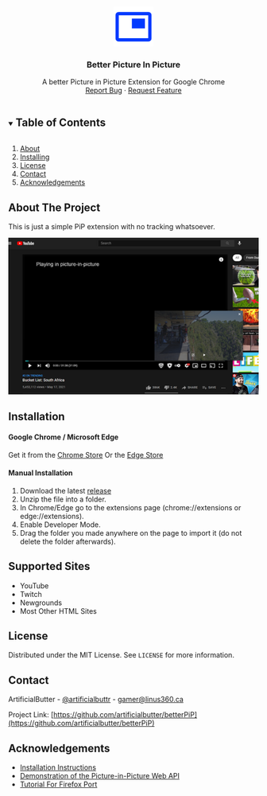 <!-- PROJECT LOGO -->
<br />
<p align="center">
  <a href="https://github.com/artificialbutter/betterPiP">
    <img src="images/icon.png" alt="Logo" width="80" height="80">
  </a>

  <h3 align="center">Better Picture In Picture</h3>

  <p align="center">
    A better Picture in Picture Extension for Google Chrome
    <br />
    <a href="https://github.com/artificialbutter/betterPiP/issues">Report Bug</a>
    ·
    <a href="https://github.com/artificialbutter/betterPiP/issues">Request Feature</a>
  </p>
</p>



<!-- TABLE OF CONTENTS -->
<details open="open">
  <summary><h2 style="display: inline-block">Table of Contents</h2></summary>
  <ol>
    <li>
      <a href="#about-the-project">About</a>
    </li>
    <li>
      <a href="#installation">Installing</a>
    </li>
    <li><a href="#license">License</a></li>
    <li><a href="#contact">Contact</a></li>
    <li><a href="#acknowledgements">Acknowledgements</a></li>
  </ol>
</details>



<!-- ABOUT THE PROJECT -->
## About The Project

This is just a simple PiP extension with no tracking whatsoever.

![Screenshot](https://github.com/artificialbutter/betterPiP/raw/main/images/screenshot.png)


<!-- GETTING STARTED -->
## Installation

#### Google Chrome / Microsoft Edge 

Get it from the <a href="https://chrome.google.com/webstore/detail/better-pip/nnpikangkapplbfgeniaapbmifpkfomn">Chrome Store</a>
Or the <a href="imlkihoiccfcfmgmedhmcemjhohonjin">Edge Store</a>

#### Manual Installation
1. Download the latest <a href="https://github.com/artificialbutter/betterPiP/releases">release</a>
2. Unzip the file into a folder.
3. In Chrome/Edge go to the extensions page (chrome://extensions or edge://extensions).
4. Enable Developer Mode.
5. Drag the folder you made anywhere on the page to import it (do not delete the folder afterwards).

<!-- USAGE EXAMPLES -->
## Supported Sites

<ul>
  <li>YouTube</li>
  <li>Twitch</li>
  <li>Newgrounds</li>
  <li>Most Other HTML Sites</li>
</ul>


<!-- LICENSE -->
## License

Distributed under the MIT License. See `LICENSE` for more information.



<!-- CONTACT -->
## Contact

ArtificialButter - [@artificialbuttr](https://twitter.com/artificialbuttr) - gamer@linus360.ca

Project Link: [https://github.com/artificialbutter/betterPiP](https://github.com/artificialbutter/betterPiP)



<!-- ACKNOWLEDGEMENTS -->
## Acknowledgements

* [Installation Instructions](https://github.com/iamadamdev/bypass-paywalls-chrome)
* [Demonstration of the Picture-in-Picture Web API](https://github.com/GoogleChromeLabs/picture-in-picture-chrome-extension)
* [Tutorial For Firefox Port](https://blog.chosunghyun.com/porting-a-chrome-extension-to-firefox-add-on/)





<!-- MARKDOWN LINKS & IMAGES -->
<!-- https://www.markdownguide.org/basic-syntax/#reference-style-links -->
[contributors-shield]: https://img.shields.io/github/contributors/artificialbutter/repo.svg?style=for-the-badge
[contributors-url]: https://github.com/artificialbutter/repo/graphs/contributors
[forks-shield]: https://img.shields.io/github/forks/artificialbutter/repo.svg?style=for-the-badge
[forks-url]: https://github.com/artificialbutter/repo/network/members
[stars-shield]: https://img.shields.io/github/stars/artificialbutter/repo.svg?style=for-the-badge
[stars-url]: https://github.com/artificialbutter/repo/stargazers
[issues-shield]: https://img.shields.io/github/issues/artificialbutter/repo.svg?style=for-the-badge
[issues-url]: https://github.com/artificialbutter/repo/issues
